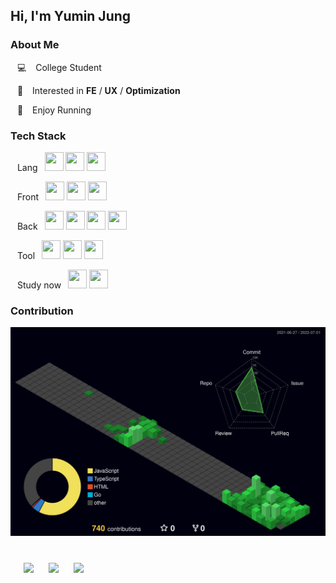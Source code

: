 ## Hi, I'm Yumin Jung

### About Me
&ensp; 💻 &ensp; College Student

&ensp; 🚀 &ensp; Interested in **FE** / **UX** / **Optimization**

&ensp; 👟 &ensp; Enjoy Running

### Tech Stack

&ensp; Lang&ensp; 
<code><img width="30" height="30" src="https://upload.wikimedia.org/wikipedia/commons/thumb/4/4c/Typescript_logo_2020.svg/1024px-Typescript_logo_2020.svg.png"></code>
<code><img width="30" height="30" src="https://upload.wikimedia.org/wikipedia/commons/9/99/Unofficial_JavaScript_logo_2.svg"></code>
<code><img width="30" height="30" src="https://emojis.slackmojis.com/emojis/images/1643514073/291/golang.png?1643514073"></code>

&ensp; Front&ensp;
<code><img width="30" height="30" src="https://upload.wikimedia.org/wikipedia/commons/a/a7/React-icon.svg"></code>
<code><img width="30" height="30" src="https://assets.vercel.com/image/upload/v1607554385/repositories/next-js/next-logo.png"></code>
<code><img width="30" height="30" src="https://upload.wikimedia.org/wikipedia/commons/d/d5/Tailwind_CSS_Logo.svg"></code>

&ensp; Back&ensp;
<code><img width="30" height="30" src="https://avatars.githubusercontent.com/u/9950313?s=200&v=4"></code>
<code><img width="30" height="30" src="https://avatars.githubusercontent.com/u/5658226?s=200&v=4"></code>
<code><img width="30" height="30" src="https://avatars.githubusercontent.com/u/28507035?s=200&v=4"></code>
<code><img width="30" height="30" src="https://www.vectorlogo.zone/logos/mongodb/mongodb-icon.svg"></code>

&ensp; Tool&ensp;
<code><img width="30" height="30" src="https://www.vectorlogo.zone/logos/git-scm/git-scm-icon.svg"></code>
<code><img width="30" height="30" src="https://www.vectorlogo.zone/logos/figma/figma-icon.svg"></code>
<code><img width="30" height="30" src="https://upload.wikimedia.org/wikipedia/commons/4/45/Notion_app_logo.png"></code>

&ensp; Study now&ensp;
<code><img width="30" height="30" src="https://react-query.tanstack.com/_next/static/images/emblem-light-628080660fddb35787ff6c77e97ca43e.svg"></code>
<code><img width="30" height="30" src="https://avatars.githubusercontent.com/u/14101776?s=200&v=4"></code>

### Contribution

![](./profile-3d-contrib/profile-night-green.svg)

<h1></h1>
&ensp;
<a href="https://yumin-portfolio.vercel.app/" style="text-decoration:none">
    <img src="http://img.shields.io/badge/-Portfolio-353940?style=flat&logo=github&logoColor=f2f2f7&link=https://yumin-portfolio.vercel.app/"
        style="height : auto; margin-left : 10px; margin-right : 10px;"/>
</a>
<a href="https://medium.com/@yumin-jung" style="text-decoration:none">
    <img src="http://img.shields.io/badge/-Medium-353940?style=flat&logo=medium&logoColor=f2f2f7&link=https://medium.com/@yumin-jung/"
        style="height : auto; margin-left : 10px; margin-right : 10px;"/>
</a>
<a href="https://www.instagram.com/self_overcoming/" style="text-decoration:none">
  <img src="https://img.shields.io/badge/-Instagram-353940?style=flat&logo=Instagram&logoColor=f2f2f7&link=https://www.instagram.com/self_overcoming/"
       style="height : auto; margin-left : 10px; margin-right : 10px;"/>
</a>
